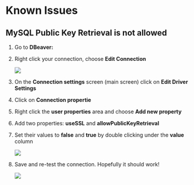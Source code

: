 
# Known Issues

## MySQL Public Key Retrieval is not allowed
1. Go to **DBeaver:**
1. Right click your connection, choose **Edit Connection**

    ![](https://github.com/rritec/powerbi/blob/master/images/PBI_0028.png?raw=true)

1. On the **Connection settings** screen (main screen) click on **Edit Driver Settings**
1. Click on **Connection propertie**
1. Right click the **user properties** area and choose **Add new property**
1. Add two properties: **useSSL** and **allowPublicKeyRetrieval**
1. Set their values to  **false** and **true** by double clicking under the **value** column
   
   ![](https://github.com/rritec/powerbi/blob/master/images/PBI_0029.png?raw=true)
    
1. Save and re-test the connection. Hopefully it should work!

    ![](https://github.com/rritec/powerbi/blob/master/images/PBI_0029.png?raw=true)


```python

```
